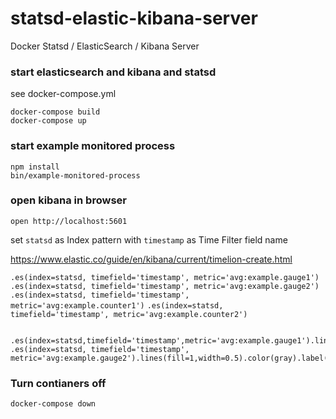 # statsd-elastic-kibana-server

Docker Statsd / ElasticSearch / Kibana Server

### start elasticsearch and kibana and statsd

see docker-compose.yml

```
docker-compose build
docker-compose up
```

### start example monitored process

```
npm install
bin/example-monitored-process
```

### open kibana in browser

```
open http://localhost:5601
```
set `statsd` as Index pattern with `timestamp` as Time Filter field name

https://www.elastic.co/guide/en/kibana/current/timelion-create.html

`.es(index=statsd, timefield='timestamp', metric='avg:example.gauge1')`
`.es(index=statsd, timefield='timestamp', metric='avg:example.gauge2')`
`.es(index=statsd, timefield='timestamp', metric='avg:example.counter1')`
`.es(index=statsd, timefield='timestamp', metric='avg:example.counter2')`

```

.es(index=statsd,timefield='timestamp',metric='avg:example.gauge1').lines(width=1.5).color(#1E90FF).label('Gauge1'), .es(index=statsd, timefield='timestamp', metric='avg:example.gauge2').lines(fill=1,width=0.5).color(gray).label('Gauge2').title('Gauges')

```

### Turn contianers off

```
docker-compose down
```
